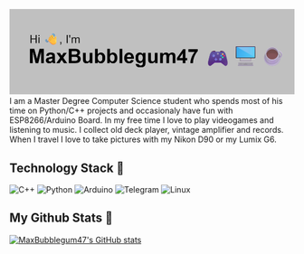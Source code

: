 [![MasterHead](https://github.com/MaxBubblegum47/MaxBubblegum47/blob/main/header.png)](https://github.com/MaxBubblegum47)
I am a Master Degree Computer Science student who spends most of his time on Python/C++ projects and occasionaly have fun with ESP8266/Arduino Board. In my free time I love to play videogames and listening to music. I collect old deck player, vintage amplifier and records. When I travel I love to take pictures with my Nikon D90 or my Lumix G6.

## Technology Stack 🧰
![C++](https://img.shields.io/badge/c++-%2300599C.svg?style=for-the-badge&logo=c%2B%2B&logoColor=white) ![Python](https://img.shields.io/badge/python-3670A0?style=for-the-badge&logo=python&logoColor=ffdd54) ![Arduino](https://img.shields.io/badge/-Arduino-00979D?style=for-the-badge&logo=Arduino&logoColor=white) ![Telegram](https://img.shields.io/badge/Telegram-2CA5E0?style=for-the-badge&logo=telegram&logoColor=white)  	![Linux](https://img.shields.io/badge/Linux-FCC624?style=for-the-badge&logo=linux&logoColor=black)

## My Github Stats 🧭

[![MaxBubblegum47's GitHub stats](https://github-readme-stats.vercel.app/api?username=MaxBubblegum47&show_icons=true&theme=dark)](https://github.com/anuraghazra/github-readme-stats)
